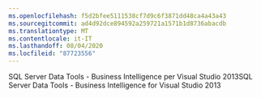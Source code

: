 ```yaml
---
ms.openlocfilehash: f5d2bfee5111538cf7d9c6f3871dd48ca4a43a43
ms.sourcegitcommit: ad4d92dce894592a259721a1571b1d8736abacdb
ms.translationtype: MT
ms.contentlocale: it-IT
ms.lasthandoff: 08/04/2020
ms.locfileid: "87723556"
---
```

<span data-ttu-id="fdec0-101">SQL Server Data Tools \- Business Intelligence per Visual Studio 2013</span><span class="sxs-lookup"><span data-stu-id="fdec0-101">SQL Server Data Tools \- Business Intelligence for Visual Studio 2013</span></span>
